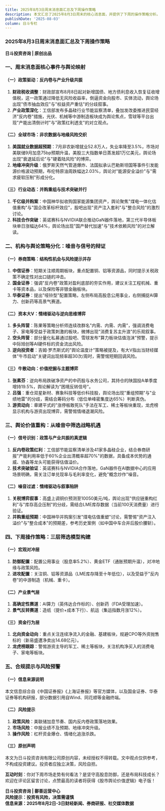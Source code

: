 ```yaml
---
title: 2025年8月3日周末消息面汇总及下周操作策略
description: 本文汇总了2025年8月3日周末的核心消息面，并提供了下周的操作策略分析。
publishDate: '2025-08-03'
column: 日斗专栏
---
```


### 2025年8月3日周末消息面汇总及下周操作策略 
 
 **日斗投资咨询 | 原创出品** 
 
 ### 一、周末消息面核心事件与舆论映射 
 
 #### （一）政策驱动：反内卷与产业升级共振 
 1. **财政税收调整**：财政部宣布8月8日起对新增国债、地方债利息收入恢复征收增值税，这一政策通过降低无风险收益率，倒逼资金向股市、实体流动，舆论场出现"债市抽血效应"与"权益资产重估"的分歧叙事。 
 2. **产业政策深化**：工信部发布多晶硅行业节能监察清单，叠加发改委推进民营经济"反内卷"措施，光伏、机械等中游制造板块成为舆论焦点，雪球等平台出现"产能出清倒计时"与"政策红利透支"的对立观点。 
 
 #### （二）全球市场：非农数据与地缘风险交织 
 1. **美国就业数据超预期**：7月非农新增就业52.8万人，失业率降至3.5%，市场对美联储9月加息75bp预期升温，美股三大指数单日蒸发超1万亿美元，舆论场出现"衰退延后论"与"硬着陆风险"的博弈。 
 2. **地缘冲突升级**：俄罗斯天然气管道爆炸、法国拟承认巴勒斯坦国等事件引发能源价格波动预期，布伦特原油周跌幅达2.03%，舆论对"能源安全溢价"与"需求疲软压制"形成分化。 
 
 #### （三）行业动态：并购重组与技术突破并行 
 1. **千亿级并购案**：中国神华拟收购国家能源集团资产，舆论聚焦"煤电一体化估值重构"与"国企改革标杆效应"，股吧出现"资产注入套利"与"整合风险"的激烈讨论。 
 2. **科技合作突破**：英诺赛科与NVIDIA联合推动GaN器件落地，第三代半导体板块单日涨幅达64%，舆论场出现"国产替代加速"与"技术依赖风险"的对立解读。 
 
 ### 二、机构与舆论策略分化：噪音与信号的辩证 
 #### （一）券商策略：结构性机会与风险提示并存 
 1. **中信证券**：短期关注顺周期板块，重点配置铜、铝等资源品，同时提示关税政策不确定性对出口链的冲击。 
 2. **国金证券**：强调"反内卷"政策对盈利底部的夯实作用，建议关注工程机械、重卡等资本品，以及保险等非银金融板块。 
 3. **华泰证券**：提出"哑铃型"配置策略，左侧布局高股息公用事业，右侧捕捉AI算力、创新药等高景气赛道。 
 
 #### （二）资本大V：情绪驱动与逆向思维博弈 
 1. **多头阵营**：陈果等策略分析师连续改群名"内需、内需、内需"，强调消费电子、家电等受益于政策刺激的板块，微博出现"消费复苏主升浪"的乐观叙事。 
 2. **空头阵营**：部分量化私募通过股吧、雪球发布"算力板块估值泡沫"预警，提示中际旭创等AI硬件标的资金流出风险。 
 3. **逆向投资者**：吉姆·罗杰斯式的"舆论温度计"策略被提及，有大V指出当财经媒体"牛市启动"关键词出现频率超30次/周时，需警惕短期回调风险。 
 
 #### （三）牛散动向：价值挖掘与主题博弈 
 1. **张素芬**：逆向布局跌破净资产的中药股与水务公司，其持仓的陕国投A单季度增持19.5%，舆论解读为"困境反转信号"。 
 2. **吕强**：重仓双星新材、赛象科技等低价科技股，舆论场出现"重组预期"与"业绩地雷"的分歧，需结合筹码分布（低位单峰密集度达65%）判断真伪。 
 3. **游资动向**：章建平式的"涨停板敢死队"手法在军工、稀土等板块重现，龙虎榜显示机构与游资出现博弈，需警惕情绪退潮风险。 
 
 ### 三、舆论价值重构：从噪音中筛选战略机遇 
 #### （一）信号识别：政策与产业共振的真逻辑 
 1. **反内卷政策红利**：工信部节能监察清单涉及41家多晶硅企业，结合券商研报"产能利用率低于60%企业出清概率超70%"的数据，具备成本优势的通威、协鑫等龙头可能获得估值溢价。 
 2. **技术突破验证**：英诺赛科与NVIDIA合作落地，GaN器件在AI数据中心的应用场景明确，需关注订单兑现率与毛利率变化，避免"概念炒作"噪音。 
 
 #### （二）噪音过滤：情绪驱动与叙事陷阱 
 1. **关税博弈叙事**：高盛上调铜价预测至10050美元/吨，舆论出现"供应链重构红利"与"库存高企压制"的分歧，需结合LME库存数据（当前100天消费量）进行验证。 
 2. **并购重组预期**：中国神华并购案引发"煤电估值重塑"讨论，需警惕"资产注入溢价"与"整合成本"的预期差，参考历史案例（如中国中车合并后股价腰斩）。 
 
 ### 四、下周操作策略：三层筛选模型构建 
 #### （一）宏观对冲层 
 1. **防御配置**：配置公用事业（股息率5.2%）、黄金ETF（通胀预期升温），对冲地缘与政策风险。 
 2. **进攻配置**：关注铜、铝等资源品（LME库存降至十年低位），以及受益于"反内卷"的中游制造（机械、重卡）。 
 
 #### （二）产业景气层 
 1. **高确定性赛道**：AI算力（英伟达合作标的）、创新药（FDA受理加速）。 
 2. **景气反转赛道**：造纸（提价+成本下行）、航运（集运指数月涨12%）。 
 
 #### （三）资金行为层 
 1. **北向资金动向**：重点关注连续净流入的金融、基建板块，规避CPO等外资抛售标的（新易盛遭净卖出14.68亿元）。 
 2. **龙虎榜跟踪**：警惕游资主导的军工、稀土等板块，关注机构净买入的消费电子、家电等板块。 
 
 ### 五、合规提示与风险预警 
 #### （一）信息来源说明 
 本文信息综合自《中国证券报》《上海证券报》等官方媒体，以及国金证券、华泰证券等机构研报，部分数据引用自Wind、同花顺等金融终端。 
 
 #### （二）风险提示 
 1. **政策风险**：美联储加息节奏、国内反内卷政策落地效果。 
 2. **市场风险**：中报业绩不及预期、地缘冲突升级。 
 3. **操作风险**：杠杆资金爆仓、情绪化追涨杀跌。 
 
 #### （三）原创声明 
 本文为日斗投资咨询有限公司原创内容，未经授权不得转载。文中观点仅供参考，不构成投资建议。投资者应独立决策，风险自担。 
 
 **互动时刻**：你对下周市场走势有何看法？是坚守高股息防御，还是布局科技成长？欢迎在评论区留言讨论，点赞最高的读者将获得《股市舆论价值逻辑》电子版！ 
 
 **日斗投资咨询 | 鄯善运营中心**  
 **风险提示：投资有风险，决策需谨慎**  
 **信息来源：2025年8月2日-3日财经新闻、券商研报、社交媒体数据**